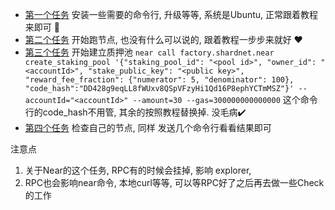 



- [第一个任务](https://github.com/near/stakewars-iii/blob/main/challenges/001.md) 安装一些需要的命令行, 升级等等, 系统是Ubuntu, 正常跟着教程来即可 :apple:
- [第二个任务](https://github.com/near/stakewars-iii/blob/main/challenges/002.md) 开始跑节点, 也没有什么可以说的, 跟着教程一步步来就好 ❤️
- [第三个任务](https://github.com/near/stakewars-iii/blob/main/challenges/003.md) 开始建立质押池 `near call factory.shardnet.near create_staking_pool '{"staking_pool_id": "<pool id>", "owner_id": "<accountId>", "stake_public_key": "<public key>", "reward_fee_fraction": {"numerator": 5, "denominator": 100}, "code_hash":"DD428g9eqLL8fWUxv8QSpVFzyHi1Qd16P8ephYCTmMSZ"}' --accountId="<accountId>" --amount=30 --gas=300000000000000` 这个命令行的code_hash不用管, 其余的按照教程替换掉. 没毛病✔️
- [第四个任务](https://github.com/near/stakewars-iii/blob/main/challenges/004.md) 检查自己的节点, 同样 发送几个命令行看看结果即可

注意点

1. 关于Near的这个任务, RPC有的时候会挂掉, 影响 explorer, 
2. RPC也会影响near命令, 本地curl等等, 可以等RPC好了之后再去做一些Check的工作

